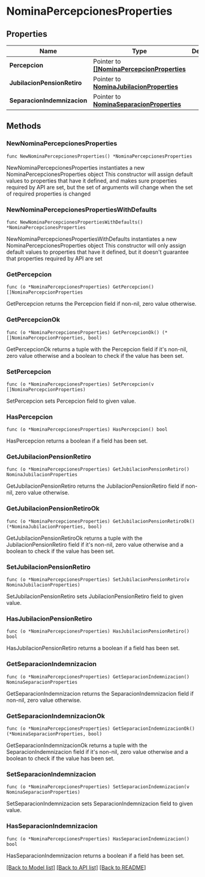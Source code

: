 # NominaPercepcionesProperties

## Properties

Name | Type | Description | Notes
------------ | ------------- | ------------- | -------------
**Percepcion** | Pointer to [**[]NominaPercepcionProperties**](NominaPercepcionProperties.md) |  | [optional] 
**JubilacionPensionRetiro** | Pointer to [**NominaJubilacionProperties**](NominaJubilacionProperties.md) |  | [optional] 
**SeparacionIndemnizacion** | Pointer to [**NominaSeparacionProperties**](NominaSeparacionProperties.md) |  | [optional] 

## Methods

### NewNominaPercepcionesProperties

`func NewNominaPercepcionesProperties() *NominaPercepcionesProperties`

NewNominaPercepcionesProperties instantiates a new NominaPercepcionesProperties object
This constructor will assign default values to properties that have it defined,
and makes sure properties required by API are set, but the set of arguments
will change when the set of required properties is changed

### NewNominaPercepcionesPropertiesWithDefaults

`func NewNominaPercepcionesPropertiesWithDefaults() *NominaPercepcionesProperties`

NewNominaPercepcionesPropertiesWithDefaults instantiates a new NominaPercepcionesProperties object
This constructor will only assign default values to properties that have it defined,
but it doesn't guarantee that properties required by API are set

### GetPercepcion

`func (o *NominaPercepcionesProperties) GetPercepcion() []NominaPercepcionProperties`

GetPercepcion returns the Percepcion field if non-nil, zero value otherwise.

### GetPercepcionOk

`func (o *NominaPercepcionesProperties) GetPercepcionOk() (*[]NominaPercepcionProperties, bool)`

GetPercepcionOk returns a tuple with the Percepcion field if it's non-nil, zero value otherwise
and a boolean to check if the value has been set.

### SetPercepcion

`func (o *NominaPercepcionesProperties) SetPercepcion(v []NominaPercepcionProperties)`

SetPercepcion sets Percepcion field to given value.

### HasPercepcion

`func (o *NominaPercepcionesProperties) HasPercepcion() bool`

HasPercepcion returns a boolean if a field has been set.

### GetJubilacionPensionRetiro

`func (o *NominaPercepcionesProperties) GetJubilacionPensionRetiro() NominaJubilacionProperties`

GetJubilacionPensionRetiro returns the JubilacionPensionRetiro field if non-nil, zero value otherwise.

### GetJubilacionPensionRetiroOk

`func (o *NominaPercepcionesProperties) GetJubilacionPensionRetiroOk() (*NominaJubilacionProperties, bool)`

GetJubilacionPensionRetiroOk returns a tuple with the JubilacionPensionRetiro field if it's non-nil, zero value otherwise
and a boolean to check if the value has been set.

### SetJubilacionPensionRetiro

`func (o *NominaPercepcionesProperties) SetJubilacionPensionRetiro(v NominaJubilacionProperties)`

SetJubilacionPensionRetiro sets JubilacionPensionRetiro field to given value.

### HasJubilacionPensionRetiro

`func (o *NominaPercepcionesProperties) HasJubilacionPensionRetiro() bool`

HasJubilacionPensionRetiro returns a boolean if a field has been set.

### GetSeparacionIndemnizacion

`func (o *NominaPercepcionesProperties) GetSeparacionIndemnizacion() NominaSeparacionProperties`

GetSeparacionIndemnizacion returns the SeparacionIndemnizacion field if non-nil, zero value otherwise.

### GetSeparacionIndemnizacionOk

`func (o *NominaPercepcionesProperties) GetSeparacionIndemnizacionOk() (*NominaSeparacionProperties, bool)`

GetSeparacionIndemnizacionOk returns a tuple with the SeparacionIndemnizacion field if it's non-nil, zero value otherwise
and a boolean to check if the value has been set.

### SetSeparacionIndemnizacion

`func (o *NominaPercepcionesProperties) SetSeparacionIndemnizacion(v NominaSeparacionProperties)`

SetSeparacionIndemnizacion sets SeparacionIndemnizacion field to given value.

### HasSeparacionIndemnizacion

`func (o *NominaPercepcionesProperties) HasSeparacionIndemnizacion() bool`

HasSeparacionIndemnizacion returns a boolean if a field has been set.


[[Back to Model list]](../README.md#documentation-for-models) [[Back to API list]](../README.md#documentation-for-api-endpoints) [[Back to README]](../README.md)


